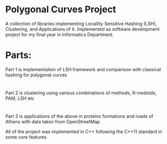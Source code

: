 # Polygonal Curves Project
A collection of libraries implementing Locallity Sensitive Hashing (LSH),
Clustering, and Applications of it.
Implemented as software development project for my final year in Informatics Department.
# Parts:
Part 1 is implementation of LSH framework and comparison with classical hashing for polygonal curves
#
Part 2 is clustering using various combinations of methods, K-medoids, PAM, LSH etc
#
Part 3 is applications of the above in proteins formations and roads of Athens with data taken from OpenStreetMap

All of the project was implemented in C++ following the C++11 standard in some core features
